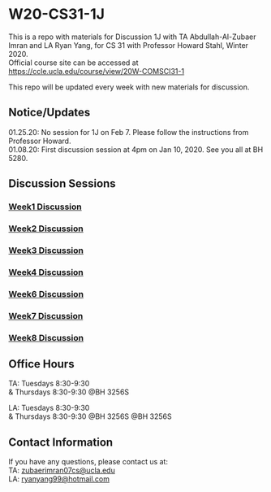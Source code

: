 # W20-CS31-1J

This is a repo with materials for Discussion 1J with TA Abdullah-Al-Zubaer Imran and LA Ryan Yang, for CS 31 with Professor Howard Stahl, Winter 2020.  
Official course site can be accessed at https://ccle.ucla.edu/course/view/20W-COMSCI31-1

This repo will be updated every week with new materials for discussion.


## Notice/Updates
01.25.20: No session for 1J on Feb 7. Please follow the instructions from Professor Howard.<br>
01.08.20: First discussion session at 4pm on Jan 10, 2020. See you all at BH 5280.


## Discussion Sessions

### <a href = "https://github.com/zubaerimran/W20-CS31-1J/blob/master/week1/winter20_cs31_w1.pdf">Week1 Discussion</a>
### <a href = "https://github.com/zubaerimran/W20-CS31-1J/blob/master/week2/winter20_cs31_w2.pdf">Week2 Discussion</a>
### <a href = "https://github.com/zubaerimran/W20-CS31-1J/blob/master/week3/winter20_cs31_w3.pdf">Week3 Discussion</a>
### <a href = "https://github.com/zubaerimran/W20-CS31-1J/blob/master/week4/winter20_cs31_w4.pdf">Week4 Discussion</a>
### <a href = "https://github.com/zubaerimran/W20-CS31-1J/blob/master/week6/winter20_cs31_w6.pdf">Week6 Discussion</a>
### <a href = "https://github.com/zubaerimran/W20-CS31-1J/blob/master/week7/winter20_cs31_w7.pdf">Week7 Discussion</a>
### <a href = "https://github.com/zubaerimran/W20-CS31-1J/blob/master/week8/winter20_cs31_w8.pdf">Week8 Discussion</a>



## Office Hours
TA: Tuesdays 8:30-9:30 <br>
& Thursdays 8:30-9:30 @BH 3256S

LA: Tuesdays 8:30-9:30 <br>
& Thursdays 8:30-9:30 @BH 3256S
@BH 3256S

## Contact Information

If you have any questions, please contact us at:  
TA: zubaerimran07cs@ucla.edu  
LA: ryanyang99@hotmail.com
